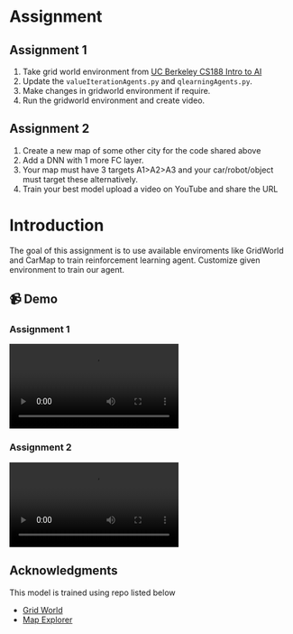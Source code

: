 # Assignment
## Assignment 1
1. Take grid world environment from [UC Berkeley CS188 Intro to AI](http://ai.berkeley.edu/reinforcement.html)
2. Update the `valueIterationAgents.py` and `qlearningAgents.py`.
3. Make changes in gridworld environment if require. 
4. Run the gridworld environment and create video.

## Assignment 2
1. Create a new map of some other city for the code shared above
2. Add a DNN with 1 more FC layer.
3. Your map must have 3 targets A1>A2>A3 and your car/robot/object must target these alternatively.
4. Train your best model upload a video on YouTube and share the URL

# Introduction
The goal of this assignment is to use available enviroments like GridWorld and CarMap to train 
reinforcement learning agent. Customize given environment to train our agent.

## :video_camera: Demo
### Assignment 1
![Grid World](./images/GridWordRL.mp4)

### Assignment 2
![Map Explorer](./images/map_explorer.mp4)

## Acknowledgments
This model is trained using repo listed below
* [Grid World](https://github.com/AkashDataScience/q_learning)
* [Map Explorer](https://github.com/AkashDataScience/map_explorer)